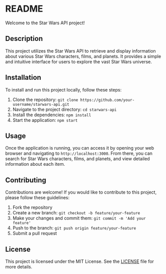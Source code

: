 # README

Welcome to the Star Wars API project!

## Description

This project utilizes the Star Wars API to retrieve and display information about various Star Wars characters, films, and planets. It provides a simple and intuitive interface for users to explore the vast Star Wars universe.

## Installation

To install and run this project locally, follow these steps:

1. Clone the repository: `git clone https://github.com/your-username/starwars-api.git`
2. Navigate to the project directory: `cd starwars-api`
3. Install the dependencies: `npm install`
4. Start the application: `npm start`

## Usage

Once the application is running, you can access it by opening your web browser and navigating to `http://localhost:3000`. From there, you can search for Star Wars characters, films, and planets, and view detailed information about each item.

## Contributing

Contributions are welcome! If you would like to contribute to this project, please follow these guidelines:

1. Fork the repository
2. Create a new branch: `git checkout -b feature/your-feature`
3. Make your changes and commit them: `git commit -m 'Add your feature'`
4. Push to the branch: `git push origin feature/your-feature`
5. Submit a pull request

## License

This project is licensed under the MIT License. See the [LICENSE](LICENSE) file for more details.
